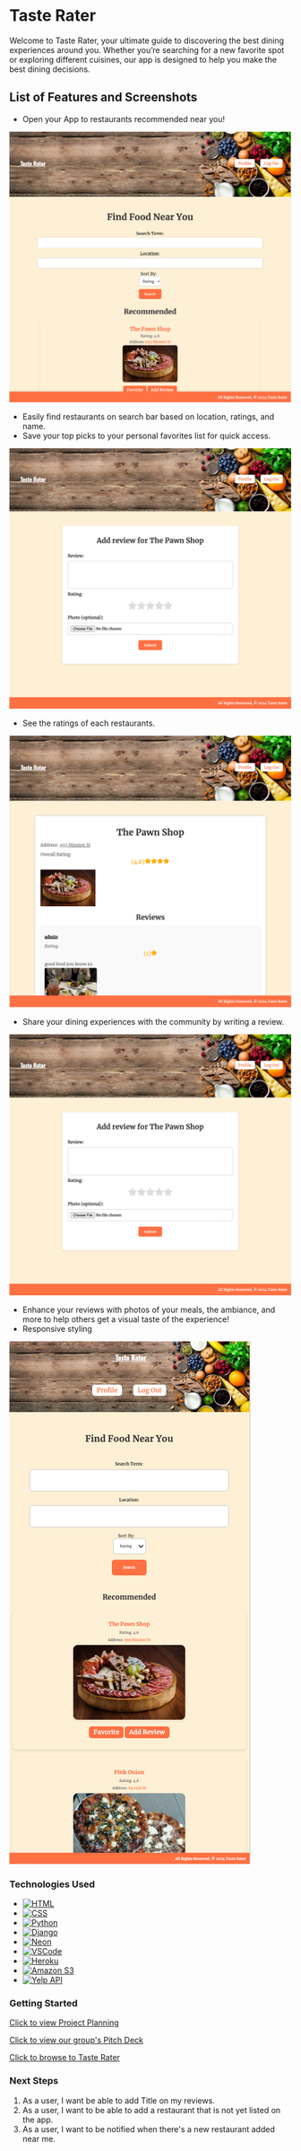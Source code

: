 # Taste Rater

Welcome to Taste Rater, your ultimate guide to discovering the best dining experiences around you. Whether you’re searching for a new favorite spot or exploring different cuisines, our app is designed to help you make the best dining decisions.

## List of Features and Screenshots

* Open your App to restaurants recommended near you!

![alt text](/main_app/static/images/homepagelaptop.png)

* Easily find restaurants on search bar based on location, ratings, and name.
* Save your top picks to your personal favorites list for quick access.

![alt text](/main_app/static/images/addreview.png)

* See the ratings of each restaurants.

![alt text](/main_app/static/images/detailpage.png)

* Share your dining experiences with the community by writing a review.

![alt text](/main_app/static/images/addreview.png)

* Enhance your reviews with photos of your meals, the ambiance, and more to help others get a visual taste of the experience!
* Responsive styling

![alt text](/main_app/static/images/iphone.png)


### Technologies Used

* [![HTML][HTML.com]][HTML-url]
* [![CSS][CSS.com]][CSS-url]
* [![Python][Python.com]][Python-url]
* [![Django][Django.com]][Django-url]
* [![Neon][Neon.com]][Neon-url]
* [![VSCode][VSCode.com]][VSCode-url]
* [![Heroku][Heroku.com]][Heroku-url]
* [![Amazon S3][AmazonS3.com]][AmazonS3-url]
* [![Yelp API][YelpAPI.com]][YelpAPI-url]

### Getting Started

[Click to view Project Planning](https://trello.com/b/miGnsDQQ/tasterater)

[Click to view our group's Pitch Deck](https://docs.google.com/presentation/d/1eEphkXro5IZWPftlUpLXv1UpNrm3vOCe-oLGlDmME-c/edit#slide=id.g2e0ec810fb9_3_0)

[Click to browse to Taste Rater](https://tasterater-51d5ecc29cf9.herokuapp.com/)

### Next Steps

1. As a user, I want be able to add Title on my reviews.
2. As a user, I want to be able to add a restaurant that is not yet listed on the app.
3. As a user, I want to be notified when there's a new restaurant added near me.

<!-- MARKDOWN LINKS & IMAGES -->
<!-- https://www.markdownguide.org/basic-syntax/#reference-style-links -->
[HTML.com]: https://img.shields.io/badge/HTML-E34F26?style=for-the-badge&logo=html5&logoColor=white
[HTML-url]: https://developer.mozilla.org/en-US/docs/Web/HTML
[CSS.com]: https://img.shields.io/badge/CSS-1572B6?style=for-the-badge&logo=css3&logoColor=white
[CSS-url]: https://developer.mozilla.org/en-US/docs/Web/CSS
[Python.com]: https://img.shields.io/badge/Python-3776AB?style=for-the-badge&logo=python&logoColor=white
[Python-url]: https://www.python.org/
[Django.com]: https://img.shields.io/badge/Django-092E20?style=for-the-badge&logo=django&logoColor=white
[Django-url]: https://www.djangoproject.com/
[VSCode.com]: https://img.shields.io/badge/VS%20Code-0078d7?style=for-the-badge&logo=visual%20studio%20code&logoColor=white
[VSCode-url]: https://code.visualstudio.com/
[Heroku.com]: https://img.shields.io/badge/Heroku-430098?style=for-the-badge&logo=heroku&logoColor=white
[Heroku-url]: https://www.heroku.com/
[Neon.com]: https://img.shields.io/badge/Neon-0E1128?style=for-the-badge&logo=neon&logoColor=white
[Neon-url]: https://neon.tech/
[AmazonS3.com]: https://img.shields.io/badge/Amazon_S3-569A31?style=for-the-badge&logo=amazon&logoColor=white
[AmazonS3-url]: https://aws.amazon.com/s3/
[YelpAPI.com]: https://img.shields.io/badge/Yelp_API-D32323?style=for-the-badge&logo=yelp&logoColor=white
[YelpAPI-url]: https://www.yelp.com/developers/documentation/v3